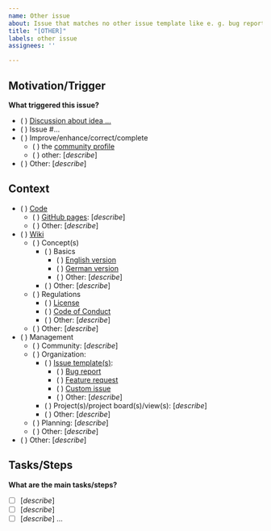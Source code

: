 ```yaml
---
name: Other issue
about: Issue that matches no other issue template like e. g. bug report/feature request
title: "[OTHER]"
labels: other issue
assignees: ''

---
```


<!-- 
@author see git history
@version 1.4, 2021-12-07
@since 1.0, 2021-12-06
-->
<!-- Print margin: 100 columns                                                                   -->

## Motivation/Trigger ##

**What triggered this issue?**

- ( ) [Discussion about idea ...](../discussions/...)
- ( ) Issue #...
- ( ) Improve/enhance/correct/complete
  - ( ) the [community profile](/ComPriFacNot/ComPriFacNot/community)
  - ( ) other: [*describe*]
- ( ) Other: [*describe*]

## Context ##

- ( ) [Code](/ComPriFacNot/ComPriFacNot)
  - ( ) [GitHub pages](https://comprifacnot.github.io/ComPriFacNot): [*describe*]
  - ( ) Other: [*describe*]
- ( ) [Wiki](/ComPriFacNot/ComPriFacNot/wiki)
  - ( ) Concept(s)
    - ( ) Basics
      - ( ) [English version](/ComPriFacNot/ComPriFacNot/wiki/basics_en)
      - ( ) [German version](/ComPriFacNot/ComPriFacNot/wiki/basics_de)
      - ( ) Other: [*describe*]
    - ( ) Other: [*describe*]
  - ( ) Regulations
    - ( ) [License](/ComPriFacNot/ComPriFacNot/wiki/LICENSE)
    - ( ) [Code of Conduct](/ComPriFacNot/ComPriFacNot/wiki/CODE_OF_CONDUCT)
    - ( ) Other: [*describe*]
  - ( ) Other: [*describe*]
- ( ) Management
  - ( ) Community: [*describe*]
  - ( ) Organization:
    - ( ) [Issue template(s)](/ComPriFacNot/ComPriFacNot/issues/templates/edit):
      - ( ) [Bug report](/ComPriFacNot/ComPriFacNot/blob/main/.github/ISSUE_TEMPLATE/bug_report.md)
      - ( ) [Feature request](/ComPriFacNot/ComPriFacNot/blob/main/.github/ISSUE_TEMPLATE/feature_request.md)
      - ( ) [Custom issue](/ComPriFacNot/ComPriFacNot/blob/main/.github/ISSUE_TEMPLATE/custom.md)
      - ( ) Other: [*describe*]
    - ( ) Project(s)/project board(s)/view(s): [*describe*]
    - ( ) Other: [*describe*]
  - ( ) Planning: [*describe*]
  - ( ) Other: [*describe*]
- ( ) Other: [*describe*]

## Tasks/Steps ##

**What are the main tasks/steps?**

- [ ] [*describe*]
- [ ] [*describe*]
- [ ] [*describe*]
...
